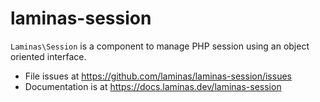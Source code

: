 # laminas-session

`Laminas\Session` is a component to manage PHP session using an object oriented
interface. 


- File issues at https://github.com/laminas/laminas-session/issues
- Documentation is at https://docs.laminas.dev/laminas-session
